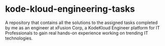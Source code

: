 # kode-kloud-engineering-tasks
A repository that contains all the solutions to the assigned tasks completed by me as an engineer at xFusion Corp, a KodeKloud Engineer platform for IT Professionals to gain real hands-on experience working on trending IT technologies. 
